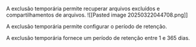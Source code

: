 A exclusão temporária permite recuperar arquivos excluídos e compartilhamentos de arquivos.
![[Pasted image 20250322044708.png]]

A exclusão temporária permite configurar o período de retenção.

A exclusão temporária fornece um período de retenção entre 1 e 365 dias.